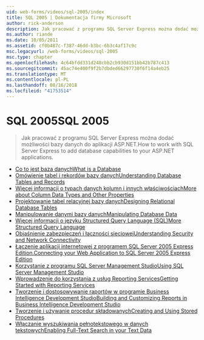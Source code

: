 ```yaml
---
uid: web-forms/videos/sql-2005/index
title: SQL 2005 | Dokumentacja firmy Microsoft
author: rick-anderson
description: Jak pracować z programu SQL Server Express można dodać możliwości bazy danych do aplikacji ASP.NET.
ms.author: riande
ms.date: 10/05/2011
ms.assetid: cf0b487c-f387-46dd-b3bc-6b3c4af17c9c
msc.legacyurl: /web-forms/videos/sql-2005
msc.type: chapter
ms.openlocfilehash: 4c64bfdd331d248cbb2cb930d151bb42b787c413
ms.sourcegitcommit: 45ac74e400f9f2b7dbded66297730f6f14a4eb25
ms.translationtype: MT
ms.contentlocale: pl-PL
ms.lasthandoff: 08/16/2018
ms.locfileid: "41753514"
---
```

<a name="sql-2005"></a><span data-ttu-id="b273c-103">SQL 2005</span><span class="sxs-lookup"><span data-stu-id="b273c-103">SQL 2005</span></span>
====================
> <span data-ttu-id="b273c-104">Jak pracować z programu SQL Server Express można dodać możliwości bazy danych do aplikacji ASP.NET.</span><span class="sxs-lookup"><span data-stu-id="b273c-104">How to work with SQL Server Express to add database capabilities to your ASP.NET applications.</span></span>


- [<span data-ttu-id="b273c-105">Co to jest baza danych</span><span class="sxs-lookup"><span data-stu-id="b273c-105">What is a Database</span></span>](what-is-a-database.md)
- [<span data-ttu-id="b273c-106">Omówienie tabel i rekordów bazy danych</span><span class="sxs-lookup"><span data-stu-id="b273c-106">Understanding Database Tables and Records</span></span>](understanding-database-tables-and-records.md)
- [<span data-ttu-id="b273c-107">Więcej informacji o typach danych kolumn i innych właściwościach</span><span class="sxs-lookup"><span data-stu-id="b273c-107">More about Column Data Types and Other Properties</span></span>](more-about-column-data-types-and-other-properties.md)
- [<span data-ttu-id="b273c-108">Projektowanie tabel relacyjnej bazy danych</span><span class="sxs-lookup"><span data-stu-id="b273c-108">Designing Relational Database Tables</span></span>](designing-relational-database-tables.md)
- [<span data-ttu-id="b273c-109">Manipulowanie danymi bazy danych</span><span class="sxs-lookup"><span data-stu-id="b273c-109">Manipulating Database Data</span></span>](manipulating-database-data.md)
- [<span data-ttu-id="b273c-110">Więcej informacji o języku Structured Query Language (SQL)</span><span class="sxs-lookup"><span data-stu-id="b273c-110">More Structured Query Language</span></span>](more-structured-query-language.md)
- [<span data-ttu-id="b273c-111">Objaśnienie zabezpieczeń i łączności sieciowej</span><span class="sxs-lookup"><span data-stu-id="b273c-111">Understanding Security and Network Connectivity</span></span>](understanding-security-and-network-connectivity.md)
- [<span data-ttu-id="b273c-112">Łączenie aplikacji internetowej z programem SQL Server 2005 Express Edition.</span><span class="sxs-lookup"><span data-stu-id="b273c-112">Connecting your Web Application to SQL Server 2005 Express Edition</span></span>](connecting-your-web-application-to-sql-server-2005-express-edition.md)
- [<span data-ttu-id="b273c-113">Korzystanie z programu SQL Server Management Studio</span><span class="sxs-lookup"><span data-stu-id="b273c-113">Using SQL Server Management Studio</span></span>](using-sql-server-management-studio.md)
- [<span data-ttu-id="b273c-114">Wprowadzenie do korzystania z usług Reporting Services</span><span class="sxs-lookup"><span data-stu-id="b273c-114">Getting Started with Reporting Services</span></span>](getting-started-with-reporting-services.md)
- [<span data-ttu-id="b273c-115">Tworzenie i dostosowywanie raportów w programie Business Intelligence Development Studio</span><span class="sxs-lookup"><span data-stu-id="b273c-115">Building and Customizing Reports in Business Intelligence Development Studio</span></span>](building-and-customizing-reports-in-business-intelligence-development-studio.md)
- [<span data-ttu-id="b273c-116">Tworzenie i używanie procedur składowanych</span><span class="sxs-lookup"><span data-stu-id="b273c-116">Creating and Using Stored Procedures</span></span>](creating-and-using-stored-procedures.md)
- [<span data-ttu-id="b273c-117">Włączanie wyszukiwania pełnotekstowego w danych tekstowych</span><span class="sxs-lookup"><span data-stu-id="b273c-117">Enabling Full-Text Search in your Text Data</span></span>](enabling-full-text-search-in-your-text-data.md)
